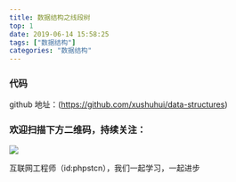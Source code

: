 ```yaml
---
title: 数据结构之线段树
top: 1
date: 2019-06-14 15:58:25
tags: ["数据结构"]
categories: "数据结构"
---
```


### 代码

github 地址：(https://github.com/xushuhui/data-structures)

### 欢迎扫描下方二维码，持续关注：
![](https://ww1.sinaimg.cn/large/a616b9a4gy1g4xzv954a4j20760763yo.jpg)

互联网工程师（id:phpstcn），我们一起学习，一起进步